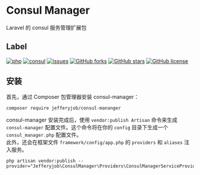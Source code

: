 # Consul Manager

Laravel 的 consul 服务管理扩展包

## Label

[![php](https://img.shields.io/badge/php-%3E7.0-blue)](https://www.php.net)
[![consul](https://img.shields.io/badge/consul-%3E1.9-red)](https://www.consul.io)
[![issues](https://img.shields.io/github/issues/jefferyjob/consul-manager)](https://github.com/jefferyjob/consul-manager/issues)
[![GitHub forks](https://img.shields.io/github/forks/jefferyjob/consul-manager)](https://github.com/jefferyjob/consul-manager)
[![GitHub stars](https://img.shields.io/github/stars/jefferyjob/consul-manager)](https://github.com/jefferyjob/consul-manager)
[![GitHub license](https://img.shields.io/github/license/jefferyjob/consul-manager)](https://github.com/jefferyjob/consul-manager/blob/master/LICENSE)


## 安装

首先，通过 Composer 包管理器安装 consul-manager：

```shell
composer require jefferyjob/consul-mananger
```

consul-manager 安装完成后，使用 `vendor:publish Artisan` 命令来生成 `consul-manager` 配置文件。这个命令将在你的 `config` 目录下生成一个 `consul_manager.php` 配置文件。  
此外，还会在框架文件 `framework/config/app.php` 的 `providers` 和 `aliases` 注入服务。

```shell
php artisan vendor:publish --provider="Jefferyjob\ConsulManager\Providers\ConsulManagerServiceProvider"
```



